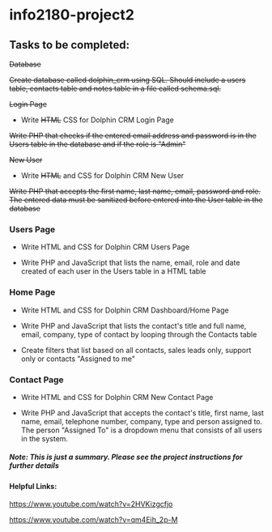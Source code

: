 # info2180-project2

## Tasks to be completed:

~~Database~~

~~Create database called dolphin_crm using SQL. Should include a users table, contacts table and notes table in a file called schema.sql.~~

~~Login Page~~

- Write ~~HTML~~ CSS for Dolphin CRM Login Page 

~~Write PHP that checks if the entered email address and password is in the Users table in the database and if the role is "Admin"~~

~~New User~~

- Write ~~HTML~~ and CSS for Dolphin CRM New User

~~Write PHP that accepts the first name, last name, email, password and role. The entered data must be sanitized before entered into the User table in the database~~

### Users Page

- Write HTML and CSS for Dolphin CRM Users Page

- Write PHP and JavaScript that lists the name, email, role and date created of each user in the Users table in a HTML table 

### Home Page

- Write HTML and CSS for Dolphin CRM Dashboard/Home Page

- Write PHP and JavaScript that lists the contact's title and full name, email, company, type of contact by looping through the Contacts table

- Create filters that list based on all contacts, sales leads only, support only or  contacts "Assigned to me"

### Contact Page

- Write HTML and CSS for Dolphin CRM New Contact Page

- Write PHP and JavaScript that accepts the contact's title, first name, last name, email, telephone number, company, type and person assigned to. The person "Assigned To" is a dropdown menu that consists of all users in the system. 

##### Note: This is just a summary. Please see the project instructions for further details 

#### Helpful Links:

https://www.youtube.com/watch?v=2HVKizgcfjo

https://www.youtube.com/watch?v=qm4Eih_2p-M 

